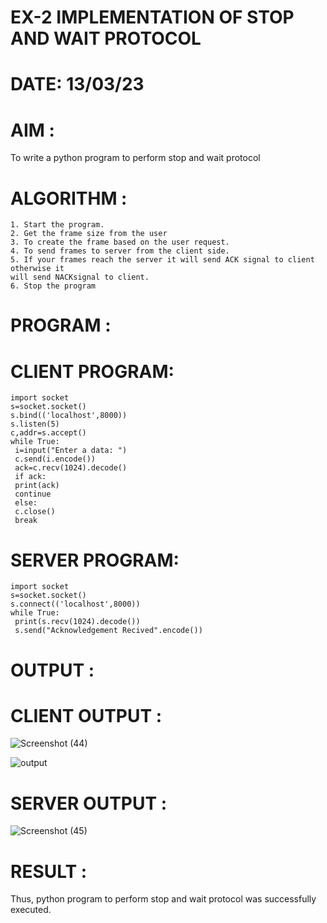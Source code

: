# EX-2 IMPLEMENTATION OF STOP AND WAIT PROTOCOL

# DATE: 13/03/23

# AIM : 
To write a python program to perform stop and wait protocol

# ALGORITHM :
```
1. Start the program.
2. Get the frame size from the user
3. To create the frame based on the user request.
4. To send frames to server from the client side.
5. If your frames reach the server it will send ACK signal to client otherwise it
will send NACKsignal to client.
6. Stop the program
```
# PROGRAM :
# CLIENT PROGRAM:
```
import socket
s=socket.socket()
s.bind(('localhost',8000))
s.listen(5)
c,addr=s.accept()
while True:
 i=input("Enter a data: ")
 c.send(i.encode())
 ack=c.recv(1024).decode()
 if ack:
 print(ack)
 continue
 else:
 c.close()
 break
```
# SERVER PROGRAM:
```
import socket
s=socket.socket()
s.connect(('localhost',8000))
while True:
 print(s.recv(1024).decode())
 s.send("Acknowledgement Recived".encode())
 ```
# OUTPUT :
# CLIENT OUTPUT :
![Screenshot (44)](https://github.com/ArpanBardhan/EX-2/assets/119405037/613a248f-1c3b-4ece-b38f-0e944e3781b3)

![output](./file:///C:/Users/SEC/Pictures/Screenshots/Screenshot%20(95))
# SERVER OUTPUT :
![Screenshot (45)](https://github.com/ArpanBardhan/EX-2/assets/119405037/613a248f-1c3b-4ece-b38f-0e944e3781b3)

# RESULT : 

Thus, python program to perform stop and wait protocol was successfully executed.




